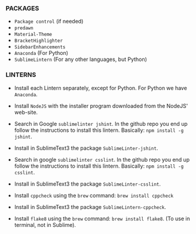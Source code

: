 ### PACKAGES

* `Package control` (if needed)
* `predawn`
* `Material-Theme`
* `BracketHighlighter`
* `SidebarEnhancements`
* `Anaconda` (For Python)
* `SublimeLintern` (For any other languages, but Python)

### LINTERNS

* Install each Lintern separately, except for Python. For Python we have `Anaconda`.
* Install `NodeJS` with the installer program downloaded from the NodeJS' web-site.
* Search in Google `sublimelinter jshint`. In the github repo you end up follow the instructions to install this lintern. Basically:
`npm install -g jshint`.
* Install in SublimeText3 the package `SublimeLinter-jshint`.
* Search in google `sublimelinter csslint`. In the github repo you end up follow the instructions to install this lintern. Basically:
`npm install -g csslint`.
* Install in SublimeText3 the package `SublimeLinter-csslint`.
* Install `cppcheck` using the `brew` command: `brew install cppcheck`
* Install in SublimeText3 the package `SublimeLintern-cppcheck`.


* Install `flake8` using the `brew` command: `brew install flake8`. (To use in terminal, not in Sublime).
